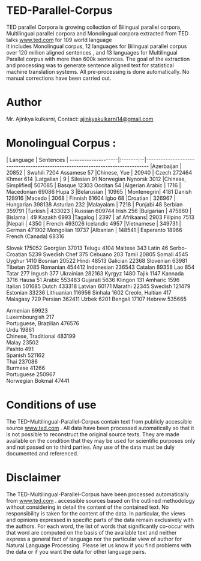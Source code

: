 # TED-Parallel-Corpus

TED parallel Corpora is growing collection of Bilingual parallel corpora, Multilingual
parallel corpora and Monolingual corpora extracted from TED talks www.ted.com for 109 world language  
It includes Monolingual corpus, 12 languages for Bilingual parallel corpus over 120 million aligned sentences
, and 13 languages for Multilingual Parallel corpus with more than 600k sentences.
The goal of the extraction and processing was to generate sentence aligned text 
for statistical machine translation systems. All pre-processing is done automatically. 
No manual corrections have been carried out.


# Author

Mr. Ajinkya kulkarni, 
Contact: ajinkyakulkarni14@gmail.com

# Monolingual Corpus :
| Language	    | Sentences |
--------------------|:-------:--|-------------------------------------------------------------------------------
|Azerbaijan	    |   20852 	| Swahili    	  7204			Assamese           	57
|Chinese, Yue       |  	20940 	|	Czech      	  272464		Khmer 	            614
|Latgalian          |  	9	|	Silesian  	  91			  Norwegian Nynorsk 	3012
|Chinese, Simplified| 	507085	|	Basque     	  12303			Occitan 	          54
|Algerian Arabic    | 	1716  	|	Macedonian 	  69086			Hupa 	              3
|Belarusian         |  	10965 	|	Montenegrin|   4181			Danish 	            128916
|Macedo             |  	3068  	|	Finnish    	  61604			Igbo 	              68
|Croatian           |  	326967	|	Hungarian  	  398138		Asturian 	          232
|Malayalam          |  	7218  	|	Punjabi    	  48			  Serbian 	          359791
|Turkish            |  	433023	|	Russian    	  609744		Irish 	            256
|Bulgarian          |  	475860	|	Bislama     | 	  49			  Kazakh 	            6993
|Tagalog            |  	2397  	|	af Afrikaans|  2903			Filipino 	          7513
|Nepali             |  	4350  	|	French 	      493026		Icelandic 	        4957
|Vietnamese         |  	349731	|	German 	      471902		Mongolian 	        19737
|Albanian 	    |   148541	|	Esperanto 	  18966			French (Canada) 	  68316
									
									
Slovak 	175052			Georgian 	37013			Telugu 	4104
Maltese 	343			Latin 	46			Serbo-Croatian 	5239
Swedish Chef 	375			Cebuano 	203			Tamil 	20805
Somali 	4545			Uyghur 	1410			Bosnian 	20522
Hindi 	48513			Galician 	22368			Slovenian 	63981
Tibetan 	2085			Romanian 	454412			Indonesian 	236543
Catalan 	89358			Lao 	854			Tatar 	277
Ingush 	377			Ukrainian 	282163			Kyrgyz 	1480
Tajik 	1147			Kannada 	3716			Hausa 	51
Arabic 	553483			Gujarati 	5636			Klingon 	131
Amharic 	1596			Italian 	501685			Dutch 	433318
Latvian 	60171			Marathi 	22345			Swedish 	121479
Estonian 	33236			Lithuanian 	116956			Sinhala 	1602
Creole, Haitian 	417			Malagasy 	729			Persian 	362411
Uzbek 	6201			Bengali 	17107			Hebrew 	535665
									
									
Armenian 	69923								
Luxembourgish 	217								
Portuguese, Brazilian 	476576								
Urdu 	19861								
Chinese, Traditional 	483199								
Malay 	23502								
Pashto 	491								
Spanish 	521162								
Thai 	237086								
Burmese 	41266								
Portuguese 	250967								
Norwegian Bokmal 	47441								




# Conditions of use

The TED-Multilingual-Parallel-Corpus contain text from publicly accessible source www.ted.com .
All data have been processed automatically so that it is not possible to reconstruct 
the original source texts. They are made available on the condition that they may be used for scientific purposes only 
and not passed on to third parties. Any use of the data must be duly documented and referenced.

# Disclaimer

The TED-Multilingual-Parallel-Corpus have been processed automatically from www.ted.com .
accessible sources based on the outlined methodology without considering in 
detail the content of the contained text. No responsibility is taken for the 
content of the data. In particular, the views and opinions expressed in specific 
parts of the data remain exclusively with the authors.
For each word, the list of words that significantly co-occur with that word are 
computed on the basis of the available text and neither express a general fact of 
language nor the particular view of author for Natural Language Processing.
Please let us know if you find problems with the data or if you want the data for other language pairs. 


